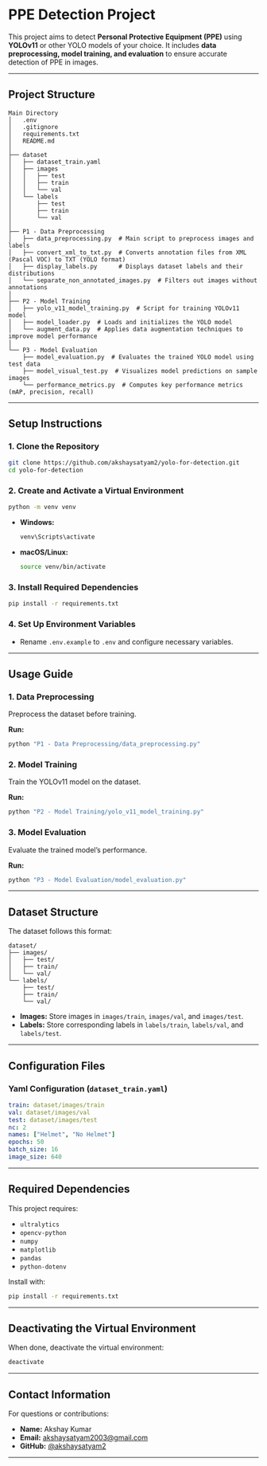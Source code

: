 # **PPE Detection Project**

This project aims to detect **Personal Protective Equipment (PPE)** using **YOLOv11** or other YOLO models of your choice. It includes **data preprocessing, model training, and evaluation** to ensure accurate detection of PPE in images.

---

## **Project Structure**

```
Main Directory
│   .env
│   .gitignore
│   requirements.txt
│   README.md
│
├── dataset
│   ├── dataset_train.yaml
│   ├── images
│   │   ├── test
│   │   ├── train
│   │   └── val
│   └── labels
│       ├── test
│       ├── train
│       └── val
│
├── P1 - Data Preprocessing
│   ├── data_preprocessing.py  # Main script to preprocess images and labels
│   ├── convert_xml_to_txt.py  # Converts annotation files from XML (Pascal VOC) to TXT (YOLO format)
│   ├── display_labels.py      # Displays dataset labels and their distributions
│   └── separate_non_annotated_images.py  # Filters out images without annotations
│
├── P2 - Model Training
│   ├── yolo_v11_model_training.py  # Script for training YOLOv11 model
│   ├── model_loader.py  # Loads and initializes the YOLO model
│   └── augment_data.py  # Applies data augmentation techniques to improve model performance
│
└── P3 - Model Evaluation
    ├── model_evaluation.py  # Evaluates the trained YOLO model using test data
    ├── model_visual_test.py  # Visualizes model predictions on sample images
    └── performance_metrics.py  # Computes key performance metrics (mAP, precision, recall)
```

---

## **Setup Instructions**

### **1. Clone the Repository**
```bash
git clone https://github.com/akshaysatyam2/yolo-for-detection.git
cd yolo-for-detection
```

### **2. Create and Activate a Virtual Environment**
```bash
python -m venv venv
```
- **Windows:**  
  ```bash
  venv\Scripts\activate
  ```
- **macOS/Linux:**  
  ```bash
  source venv/bin/activate
  ```

### **3. Install Required Dependencies**
```bash
pip install -r requirements.txt
```

### **4. Set Up Environment Variables**
- Rename `.env.example` to `.env` and configure necessary variables.

---

## **Usage Guide**

### **1. Data Preprocessing**
Preprocess the dataset before training.

**Run:**
```bash
python "P1 - Data Preprocessing/data_preprocessing.py"
```

### **2. Model Training**
Train the YOLOv11 model on the dataset.

**Run:**
```bash
python "P2 - Model Training/yolo_v11_model_training.py"
```

### **3. Model Evaluation**
Evaluate the trained model’s performance.

**Run:**
```bash
python "P3 - Model Evaluation/model_evaluation.py"
```

---

## **Dataset Structure**
The dataset follows this format:

```
dataset/
├── images/
│   ├── test/
│   ├── train/
│   └── val/
└── labels/
    ├── test/
    ├── train/
    └── val/
```
- **Images:** Store images in `images/train`, `images/val`, and `images/test`.
- **Labels:** Store corresponding labels in `labels/train`, `labels/val`, and `labels/test`.

---

## **Configuration Files**

### **Yaml Configuration (`dataset_train.yaml`)**
```yaml
train: dataset/images/train
val: dataset/images/val
test: dataset/images/test
nc: 2
names: ["Helmet", "No Helmet"]
epochs: 50
batch_size: 16
image_size: 640
```

---

## **Required Dependencies**
This project requires:

- `ultralytics`
- `opencv-python`
- `numpy`
- `matplotlib`
- `pandas`
- `python-dotenv`

Install with:
```bash
pip install -r requirements.txt
```

---

## **Deactivating the Virtual Environment**
When done, deactivate the virtual environment:
```bash
deactivate
```

---

## **Contact Information**
For questions or contributions:
- **Name:** Akshay Kumar  
- **Email:** [akshaysatyam2003@gmail.com](mailto:akshaysatyam2003@gmail.com)  
- **GitHub:** [@akshaysatyam2](https://github.com/akshaysatyam2)

---

